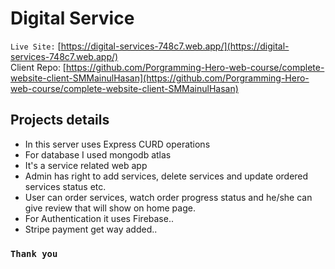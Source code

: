 # Digital Service

`Live Site:` [https://digital-services-748c7.web.app/](https://digital-services-748c7.web.app/) </br>
Client Repo: [https://github.com/Porgramming-Hero-web-course/complete-website-client-SMMainulHasan](https://github.com/Porgramming-Hero-web-course/complete-website-client-SMMainulHasan)

## Projects details

- In this server uses Express CURD operations
- For database I used mongodb atlas
- It's a service related web app
- Admin has right to add services, delete services and update ordered services status etc.
- User can order services, watch order progress status and he/she can give review that will show on home page.
- For Authentication it uses Firebase..
- Stripe payment get way added..

### `Thank you`